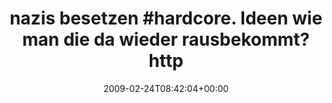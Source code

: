 ---
retweeted: false
source: <a href="http://twitter.com" rel="nofollow">Twitter Web Client</a>
entities:
  hashtags:
  - text: nazis
    indices:
    - '0'
    - '6'
  - text: hardcore
    indices:
    - '16'
    - '25'
  symbols: []
  user_mentions: []
  urls: []
display_text_range:
- '0'
- '105'
favorite_count: '0'
id_str: '1244191788'
truncated: false
retweet_count: '0'
id: '1244191788'
created_at: Tue Feb 24 08:42:04 +0000 2009
favorited: false
full_text: "#nazis besetzen #hardcore. Ideen wie man die da wieder rausbekommt? http://bit.ly/bavi3
  (via [@sunrise2k5](https://twitter.com/sunrise2k5))"
lang: de
tags:
- nazis
- hardcore
- pesos/twitter
date: '2009-02-24T08:42:04+00:00'
src: https://twitter.com/bascht/status/1244191788
original_url: https://twitter.com/bascht/status/1244191788
type: twitter_tweet
text: "#nazis besetzen #hardcore. Ideen wie man die da wieder rausbekommt? http://bit.ly/bavi3
  (via [@sunrise2k5](https://twitter.com/sunrise2k5))"
title: 'nazis besetzen #hardcore. Ideen wie man die da wieder rausbekommt? http'

---